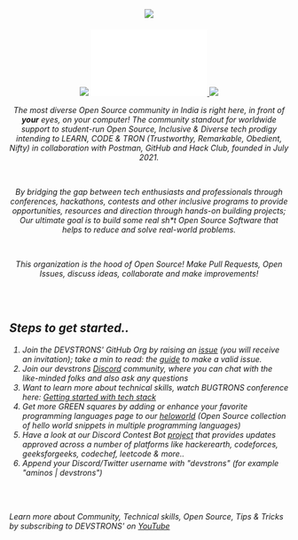 <i>
    <div align="center">
        <div>
            <img src="https://raw.githubusercontent.com/devstrons/artwork/master/rebrands/devstrons-header.png" />
        </div>
        <br />
        <div>
            <img src="https://raw.githubusercontent.com/devstrons/artwork/master/Stock%20assets/GIF/Waving-Devstrons-GIF.gif" width="8%" />
            <a href="https://zaap.bio/devstrons">
                <img src="wave-box.svg" width="210" height="120" alt="Click to see the source">
            </a>
            <img src="https://raw.githubusercontent.com/devstrons/artwork/master/Stock%20assets/GIF/Waving-Devstrons-GIF.gif" width="8%" />
        </div>
            <p align="center">
            The most diverse Open Source community in India is right here, in front of <b>your</b> eyes, on your computer! The community standout for worldwide support to student-run Open Source, Inclusive & Diverse tech prodigy intending to LEARN, CODE & TRON (Trustworthy, Remarkable, Obedient, Nifty) in collaboration with Postman, GitHub and Hack Club, founded in July 2021.
            </p>
            <br />
            <p> By bridging the gap between tech enthusiasts and professionals through conferences, hackathons, contests and other inclusive programs to provide opportunities, resources and direction through hands-on building projects; Our ultimate goal is to build some real sh*t Open Source Software that helps to reduce and solve real-world problems. </p>
            <br />
            <p> This organization is the hood of <i> Open Source</i>! Make Pull Requests, Open Issues, discuss ideas, collaborate and make improvements! </p>
    </div>
    <br />
    <br />
    <!-- Steps to get started -->
    <div>
        <h2><i>Steps to get started..</i></h2>
        <ol>
            <li> Join the DEVSTRONS' GitHub Org by raising an <a href="https://github.com/devstrons/support/issues/new?assignees=&amp;labels=invitation&amp;template=invitation.yml&title=Looking+forward+to+getting+involved+and+contributing+to+the+community+🎉">issue</a> (you will receive an invitation); take a min to read: the <a href="https://github.com/devstrons/support/blob/main/CONTRIBUTING.md">guide</a> to make a valid issue.</li>
            <li> Join our devstrons <a href="http://discord.devstrons.org">Discord</a> community, where you can chat with the like-minded folks and also ask any questions </li>
            <li> Want to learn more about technical skills, watch BUGTRONS conference here: <a href="https://bit.ly/bugtrons2-con">Getting started with tech stack</a>
            <li> Get more GREEN squares by adding or enhance your favorite programming languages page to our <a href="https://heloworld.vercel.app/">heloworld</a> (Open Source collection of hello world snippets in multiple programming languages)</li>
            <li> Have a look at our Discord Contest Bot <a href="https://github.com/bugtrons/contest-bot">project</a> that provides updates approved across a number of platforms like hackerearth, codeforces, geeksforgeeks, codechef, leetcode & more..</li>
            <li> Append your Discord/Twitter username with "devstrons" (for example "aminos | devstrons")</li>
        </ol>
        <br />
        <br />
        <p>Learn more about Community, Technical skills, Open Source, Tips & Tricks by subscribing to DEVSTRONS' on <a href="http://youtube.com/devstrons">YouTube</a></p>
    </div>
</i>

